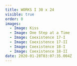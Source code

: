 ```yaml
---
title: WORKS I 30 x 24
visible: true
order: 0
images:
  - Image: Kiss
  - Image: One Step at a Time
  - Image: Coexistence 17-I
  - Image: Coexistence 17-II
  - Image: Coexistence 18-I
  - Image: Coexistence 18-II
date: 2020-01-28T03:07:35.004Z
---
```



